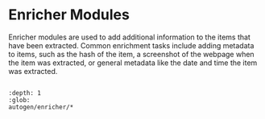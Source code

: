 # Enricher Modules

Enricher modules are used to add additional information to the items  that have been extracted. Common enrichment tasks include adding metadata to items, such as the hash of the item, a screenshot of the webpage when the item was extracted, or general metadata like the date and time the item was extracted.


```{include} autogen/enricher.md
```

```{toctree}
:depth: 1
:glob:
autogen/enricher/*
```